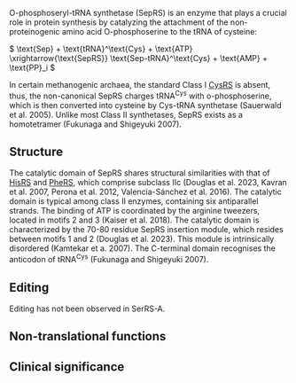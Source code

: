 O-phosphoseryl-tRNA synthetase (SepRS) is an enzyme that plays a crucial role in protein synthesis by catalyzing the attachment of the non-proteinogenic amino acid O-phosphoserine to the tRNA of cysteine:



$ \text{Sep} + \text{tRNA}^\text{Cys} + \text{ATP} \xrightarrow{\text{SepRS}} \text{Sep-tRNA}^\text{Cys} + \text{AMP} + \text{PP}_i  $





In certain methanogenic archaea, the standard Class I [CysRS](/class1/cys/) is absent, thus, the non-canonical SepRS charges $\text{tRNA}^\text{Cys}$ with o-phosphoserine, which is then converted into cysteine by Cys-tRNA synthetase (Sauerwald et al. 2005). Unlike most Class II synthetases, SepRS exists as a homotetramer (Fukunaga and Shigeyuki 2007). 


## Structure

The catalytic domain of SepRS shares structural similarities with that of [HisRS](/class2/his) and [PheRS](/class2/phe1), which comprise subclass IIc (Douglas et al. 2023, Kavran et al. 2007, Perona et al. 2012, Valencia-Sánchez et al. 2016). The catalytic domain is typical among class II enzymes, containing six antiparallel strands. The binding of ATP is coordinated by the arginine tweezers, located in motifs 2 and 3 (Kaiser et al. 2018). The catalytic domain is characterized by the 70-80 residue SepRS insertion module, which resides between motifs 1 and 2  (Douglas et al. 2023). 
This module is intrinsically disordered (Kamtekar et a. 2007). The C-terminal domain recognises the anticodon of $\text{tRNA}^\text{Cys}$ (Fukunaga and Shigeyuki 2007). 





## Editing


Editing has not been observed in SerRS-A.


## Non-translational functions



## Clinical significance





